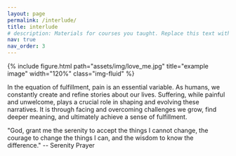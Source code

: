 ```yaml
---
layout: page
permalink: /interlude/
title: interlude
# description: Materials for courses you taught. Replace this text with your description.
nav: true
nav_order: 3
---
```


{% include figure.html path="assets/img/love_me.jpg" title="example image" width="120%" class="img-fluid" %}


In the equation of fulfillment, pain is an essential variable. As humans, we constantly create and refine stories about our lives. Suffering, while painful and unwelcome, plays a crucial role in shaping and evolving these narratives. It is through facing and overcoming challenges we grow, find deeper meaning, and ultimately achieve a sense of fulfillment.

"God, grant me the serenity to accept the things I cannot change, the courage to change the things I can, and the wisdom to know the difference." -- Serenity Prayer





